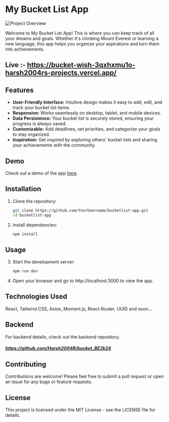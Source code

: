 # My Bucket List App

![Project Overview](https://i.ibb.co/j3k6Z8D/bucket.png)

Welcome to My Bucket List App! This is where you can keep track of all your dreams and goals. Whether it's climbing Mount Everest or learning a new language, this app helps you organize your aspirations and turn them into achievements.
 
## Live :- https://bucket-wish-3qxhxmu1o-harsh2004rs-projects.vercel.app/


## Features

- **User-Friendly Interface:** Intuitive design makes it easy to add, edit, and track your bucket list items.
- **Responsive:** Works seamlessly on desktop, tablet, and mobile devices.
- **Data Persistence:** Your bucket list is securely stored, ensuring your progress is always saved.
- **Customizable:** Add deadlines, set priorities, and categorize your goals to stay organized.
- **Inspiration:** Get inspired by exploring others' bucket lists and sharing your achievements with the community.

## Demo

Check out a demo of the app [here](https://drive.google.com/file/d/1GHsjHRBH6jyMKxkBuENXX_6kXB2zc4-V/preview).

## Installation

1. Clone the repository:

   ```bash
   git clone https://github.com/YourUsername/bucketlist-app.git
   cd bucketlist-app


2. Install dependencies:
    ```bash
    npm install

## Usage
3. Start the development server:

    ```bash
   npm run dev

4. Open your browser and go to http://localhost:3000 to view the app.

## Technologies Used

React,
Tailwind CSS,
Axios,
Moment.js,
React Router,
UUID and soon...

## Backend
For backend details, check out the backend repository.
##### https://github.com/Harsh2004R/bucket_BE2k24

## Contributing
Contributions are welcome! Please feel free to submit a pull request or open an issue for any bugs or feature requests.

## License
This project is licensed under the MIT License - see the LICENSE file for details.


